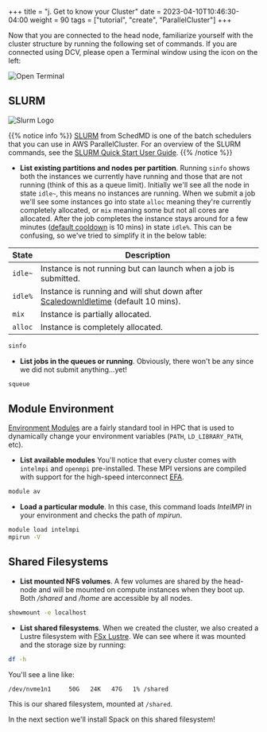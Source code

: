 +++
title = "j. Get to know your Cluster"
date = 2023-04-10T10:46:30-04:00
weight = 90
tags = ["tutorial", "create", "ParallelCluster"]
+++

Now that you are connected to the head node, familiarize yourself with the cluster structure by running the following set of commands. If you are connected using DCV, please open a Terminal window using the icon on the left:

![Open Terminal](/images/hpc-aws-parallelcluster-workshop/lab1-pcluster-workshop-10-DCV-terminal.png)

## SLURM

![Slurm Logo](/images/hpc-aws-parallelcluster-workshop/slurm.png)

{{% notice info %}}
[SLURM](https://slurm.schedmd.com) from SchedMD is one of the batch schedulers that you can use in AWS ParallelCluster. For an overview of the SLURM commands, see the [SLURM Quick Start User Guide](https://slurm.schedmd.com/quickstart.html).
{{% /notice %}}

- **List existing partitions and nodes per partition**. Running `sinfo` shows both the instances we currently have running and those that are not running (think of this as a queue limit). Initially we'll see all the node in state `idle~`, this means no instances are running. When we submit a job we'll see some instances go into state `alloc` meaning they're currently completely allocated, or `mix` meaning some but not all cores are allocated. After the job completes the instance stays around for a few minutes ([default cooldown](https://docs.aws.amazon.com/parallelcluster/latest/ug/Scheduling-v3.html#yaml-Scheduling-SlurmSettings-ScaledownIdletime) is 10 mins) in state `idle%`. This can be confusing, so we've tried to simplify it in the below table:

| **State**   | **Description** |
| ----------- | ----------- |
| `idle~`     | Instance is not running but can launch when a job is submitted.                       | 
| `idle%`     | Instance is running and will shut down after [ScaledownIdletime](https://docs.aws.amazon.com/parallelcluster/latest/ug/Scheduling-v3.html#yaml-Scheduling-SlurmSettings-ScaledownIdletime) (default 10 mins).  |
| `mix`       | Instance is partially allocated.       |
| `alloc`     | Instance is completely allocated.        |

```bash
sinfo
```
- **List jobs in the queues or running**. Obviously, there won't be any since we did not submit anything...yet!
```bash
squeue
```

## Module Environment

[Environment Modules](http://modules.sourceforge.net/) are a fairly standard tool in HPC that is used to dynamically change your environment variables (`PATH`, `LD_LIBRARY_PATH`, etc).

- **List available modules** You'll notice that every cluster comes with `intelmpi` and `openmpi` pre-installed. These MPI versions are compiled with support for the high-speed interconnect [EFA](https://aws.amazon.com/hpc/efa/). 

```bash
module av
```

- **Load a particular module**. In this case, this command loads *IntelMPI* in your environment and checks the path of *mpirun*.
```bash
module load intelmpi
mpirun -V
```

## Shared Filesystems

- **List mounted NFS volumes**. A few volumes are shared by the head-node and will be mounted on compute instances when they boot up. Both */shared* and */home* are accessible by all nodes.

```bash
showmount -e localhost
```

- **List shared filesystems**. When we created the cluster, we also created a Lustre filesystem with [FSx Lustre](https://aws.amazon.com/fsx/lustre/). We can see where it was mounted and the storage size by running:

```bash
df -h
```

You'll see a line like:

```
/dev/nvme1n1     50G   24K   47G   1% /shared
```

This is our shared filesystem, mounted at `/shared`.

In the next section we'll install Spack on this shared filesystem!